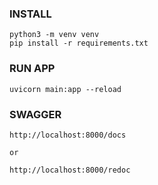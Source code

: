 ### INSTALL
```
python3 -m venv venv
pip install -r requirements.txt
```

### RUN APP
```
uvicorn main:app --reload
```
### SWAGGER
```
http://localhost:8000/docs

or

http://localhost:8000/redoc
```
